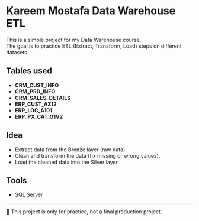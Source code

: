 # Kareem Mostafa Data Warehouse ETL

This is a simple project for my Data Warehouse course.  
The goal is to practice ETL (Extract, Transform, Load) steps on different datasets.

## Tables used
- **CRM_CUST_INFO**
- **CRM_PRD_INFO**
- **CRM_SALES_DETAILS**
- **ERP_CUST_AZ12**
- **ERP_LOC_A101**
- **ERP_PX_CAT_G1V2**

## Idea
- Extract data from the Bronze layer (raw data).  
- Clean and transform the data (fix missing or wrong values).  
- Load the cleaned data into the Silver layer.

## Tools
- SQL Server

---

📌 This project is only for practice, not a final production project.
